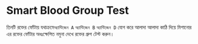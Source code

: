 # Smart Blood Group Test
তিনটি রক্তের ফোঁটায় যথাক্রমে```অ্যান্টিজেন A``` ```অ্যান্টিজেন B```  ```অ্যান্টিজেন D``` যোগ করে আলাদা আলাদা কাঠি দিয়ে মিশানোর এর রক্তের ফোঁটার অধঃক্ষেপিত নমুনা দেখে রক্তের গ্রুপ টেস্ট করুন।
